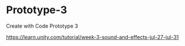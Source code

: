 # Prototype-3
 Create with Code Prototype 3

https://learn.unity.com/tutorial/week-3-sound-and-effects-jul-27-jul-31
